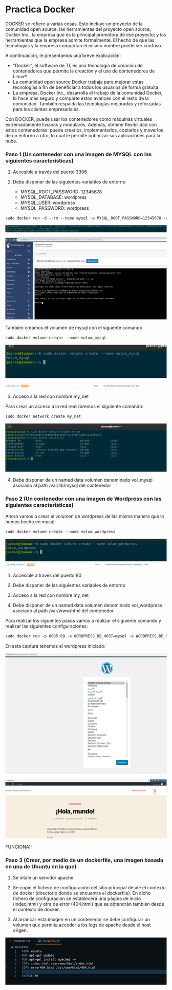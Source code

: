 # Practica Docker

DOCKER se refiere a varias cosas. Esto incluye un proyecto de la comunidad open source; las herramientas del proyecto open source; Docker Inc., la empresa que es la principal promotora de ese proyecto; y las herramientas que la empresa admite formalmente. El hecho de que las tecnologías y la empresa compartan el mismo nombre puede ser confuso.

A continuación, le presentamos una breve explicación:

- "Docker", el software de TI, es una tecnología de creación de contenedores que permite la creación y el uso de contenedores de Linux®.
- La comunidad open source Docker trabaja para mejorar estas tecnologías a fin de beneficiar a todos los usuarios de forma gratuita.
- La empresa, Docker Inc., desarrolla el trabajo de la comunidad Docker, lo hace más seguro y comparte estos avances con el resto de la comunidad. También respalda las tecnologías mejoradas y reforzadas para los clientes empresariales.

Con DOCKER, puede usar los contenedores como máquinas virtuales extremadamente livianas y modulares. Además, obtiene flexibilidad con estos contenedores: puede crearlos, implementarlos, copiarlos y moverlos de un entorno a otro, lo cual le permite optimizar sus aplicaciones para la nube.

### Paso 1 (Un contenedor con una imagen de MYSQL con las siguientes características)

1. Accesible a través del puerto 3306

2. Debe disponer de las siguientes variables de entorno

    - MYSQL_ROOT_PASSWORD: 12345678
    - MYSQL_DATABASE: wordpress
    - MYSQL_USER: wordpress
    - MYSQL_PASSWORD: wordpress

```markdown
sudo docker run -d --rm --name mysql -e MYSQL_ROOT_PASSWORD=12345678 -e MYSQL_DATABASE=wordpress -e MYSQL_USER=wordpress -e MYSQL_PASSWORD=wordpress -p 3307:3306 mysql:5.7.22
```
![Alt text](images/cap1.png?raw=true "Title")

![Alt text](images/cap2.png?raw=true "Title")

Tambien creamos el volumen de mysql con el siguente comando

```markdown
sudo docker volume create --name volum_mysql
```
![Alt text](images/cap4.png?raw=true "Title")

![Alt text](images/cap5.png?raw=true "Title")


3. Acceso a la red con nombre my_net

Para crear un acceso a la red realizaremos el siguiente comando:

```markdown
sudo docker network create my_net
```
![Alt text](images/cap3.png?raw=true "Title")

4. Debe disponer de un named data volumen denominado vol_mysql asociado al path /var/lib/mysql del contenedor

### Paso 2 (Un contenedor con una imagen de Wordpress con las siguientes características)

Ahora vamos a crear el volumen de wordpress de las misma manera que lo hemos hecho en mysql:
```markdown
sudo docker volume create --name volum_wordpress
```
![Alt text](images/cap6.png?raw=true "Title")
![Alt text](images/cap7.png?raw=true "Title")


1. Accesible a través del puerto 80

2. Debe disponer de las siguientes variables de entorno

3. Acceso a la red con nombre my_net

4. Debe disponer de un named data volumen denominado vol_wordpress asociado al
path /var/www/html del contenedor

Para realizar los siguentes pasos vamos a realizar el siguiente comando y realizar las siguientes configuraciones:

```markdown
sudo docker run -p 8085:80 -e WORDPRESS_DB_HOST=mysql -e WORDPRESS_DB_NAME=wordpress -e WORDPRESS_DB_USER=wordpress -e WORDPRESS_DB_PASSWORD=wordpress --network=my_net --mount src=wordpress_volum,dst=/var/www/html --name wordpress wordpress
```

En esta captura tenemos el wordpress iniciado:

![Alt text](images/cap8.png?raw=true "Title")

![Alt text](images/cap9.png?raw=true "Title")

FUNCIONA!!

### Paso 3 (Crear, por medio de un dockerfile, una imagen basada en una de Ubuntu en la que)

1. Se intale un servidor apache

2. Se copie el fichero de configuración del sitio principal desde el contexto de docker
(directorio donde se encuentra el dockerfile). En dicho fichero de configuración se
establecerá una página de inicio (index.html) y otra de error (404.html) que se
obtendrán también desde el contexto de docker.

3. Al arrancar esta imagen en un contenedor se debe configurar un volumen que permita
acceder a los logs de apache desde el host origen.

![Alt text](images/cap10.png?raw=true "Title")